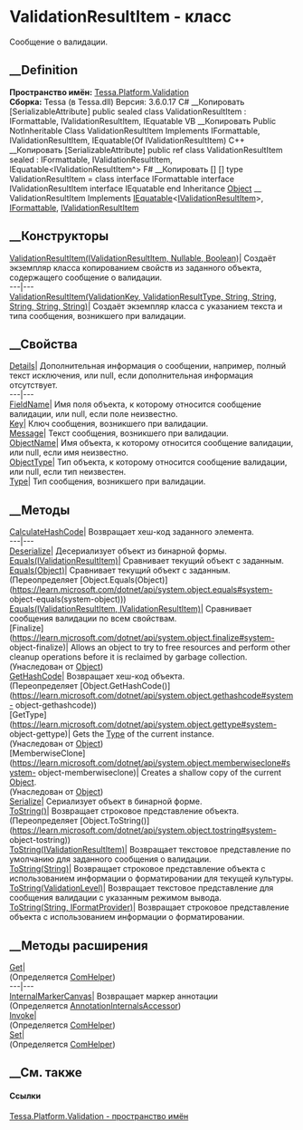 # ValidationResultItem - класс
Сообщение о валидации.
## __Definition
 **Пространство имён:**
[Tessa.Platform.Validation](N_Tessa_Platform_Validation.htm)  
 **Сборка:** Tessa (в Tessa.dll) Версия: 3.6.0.17
C# __Копировать
    [SerializableAttribute]
    public sealed class ValidationResultItem : IFormattable, 
    	IValidationResultItem, IEquatable<IValidationResultItem>
VB __Копировать
    <SerializableAttribute>
    Public NotInheritable Class ValidationResultItem
    	Implements IFormattable, IValidationResultItem, IEquatable(Of IValidationResultItem)
C++ __Копировать
    [SerializableAttribute]
    public ref class ValidationResultItem sealed : IFormattable, 
    	IValidationResultItem, IEquatable<IValidationResultItem^>
F# __Копировать
     [<SealedAttribute>]
    [<SerializableAttribute>]
    type ValidationResultItem = 
        class
            interface IFormattable
            interface IValidationResultItem
            interface IEquatable<IValidationResultItem>
        end
Inheritance
    [Object](https://learn.microsoft.com/dotnet/api/system.object) __ ValidationResultItem
Implements
    [IEquatable](https://learn.microsoft.com/dotnet/api/system.iequatable-1)<[IValidationResultItem](T_Tessa_Platform_Validation_IValidationResultItem.htm)>, [IFormattable](https://learn.microsoft.com/dotnet/api/system.iformattable), [IValidationResultItem](T_Tessa_Platform_Validation_IValidationResultItem.htm)
##  __Конструкторы
[ValidationResultItem(IValidationResultItem, Nullable<ValidationResultType>,
Boolean)](M_Tessa_Platform_Validation_ValidationResultItem__ctor.htm)|
Создаёт экземпляр класса копированием свойств из заданного объекта,
содержащего сообщение о валидации.  
---|---  
[ValidationResultItem(ValidationKey, ValidationResultType, String, String,
String, String,
String)](M_Tessa_Platform_Validation_ValidationResultItem__ctor_1.htm)|
Создаёт экземпляр класса с указанием текста и типа сообщения, возникшего при
валидации.  
## __Свойства
[Details](P_Tessa_Platform_Validation_ValidationResultItem_Details.htm)|
Дополнительная информация о сообщении, например, полный текст исключения, или
null, если дополнительная информация отсутствует.  
---|---  
[FieldName](P_Tessa_Platform_Validation_ValidationResultItem_FieldName.htm)|
Имя поля объекта, к которому относится сообщение валидации, или null, если
поле неизвестно.  
[Key](P_Tessa_Platform_Validation_ValidationResultItem_Key.htm)| Ключ
сообщения, возникшего при валидации.  
[Message](P_Tessa_Platform_Validation_ValidationResultItem_Message.htm)| Текст
сообщения, возникшего при валидации.  
[ObjectName](P_Tessa_Platform_Validation_ValidationResultItem_ObjectName.htm)|
Имя объекта, к которому относится сообщение валидации, или null, если имя
неизвестно.  
[ObjectType](P_Tessa_Platform_Validation_ValidationResultItem_ObjectType.htm)|
Тип объекта, к которому относится сообщение валидации, или null, если тип
неизвестен.  
[Type](P_Tessa_Platform_Validation_ValidationResultItem_Type.htm)| Тип
сообщения, возникшего при валидации.  
##  __Методы
[CalculateHashCode](M_Tessa_Platform_Validation_ValidationResultItem_CalculateHashCode.htm)|
Возвращает хеш-код заданного элемента.  
---|---  
[Deserialize](M_Tessa_Platform_Validation_ValidationResultItem_Deserialize.htm)|
Десериализует объект из бинарной формы.  
[Equals(IValidationResultItem)](M_Tessa_Platform_Validation_ValidationResultItem_Equals_1.htm)|
Сравнивает текущий объект с заданным.  
[Equals(Object)](M_Tessa_Platform_Validation_ValidationResultItem_Equals.htm)|
Сравнивает текущий объект с заданным.  
(Переопределяет
[Object.Equals(Object)](https://learn.microsoft.com/dotnet/api/system.object.equals#system-
object-equals\(system-object\)))  
[Equals(IValidationResultItem,
IValidationResultItem)](M_Tessa_Platform_Validation_ValidationResultItem_Equals_2.htm)|
Сравнивает сообщения валидации по всем свойствам.  
[Finalize](https://learn.microsoft.com/dotnet/api/system.object.finalize#system-
object-finalize)| Allows an object to try to free resources and perform other
cleanup operations before it is reclaimed by garbage collection.  
(Унаследован от
[Object](https://learn.microsoft.com/dotnet/api/system.object))  
[GetHashCode](M_Tessa_Platform_Validation_ValidationResultItem_GetHashCode.htm)|
Возвращает хеш-код объекта.  
(Переопределяет
[Object.GetHashCode()](https://learn.microsoft.com/dotnet/api/system.object.gethashcode#system-
object-gethashcode))  
[GetType](https://learn.microsoft.com/dotnet/api/system.object.gettype#system-
object-gettype)| Gets the
[Type](https://learn.microsoft.com/dotnet/api/system.type) of the current
instance.  
(Унаследован от
[Object](https://learn.microsoft.com/dotnet/api/system.object))  
[MemberwiseClone](https://learn.microsoft.com/dotnet/api/system.object.memberwiseclone#system-
object-memberwiseclone)| Creates a shallow copy of the current
[Object](https://learn.microsoft.com/dotnet/api/system.object).  
(Унаследован от
[Object](https://learn.microsoft.com/dotnet/api/system.object))  
[Serialize](M_Tessa_Platform_Validation_ValidationResultItem_Serialize.htm)|
Сериализует объект в бинарной форме.  
[ToString()](M_Tessa_Platform_Validation_ValidationResultItem_ToString.htm)|
Возвращает строковое представление объекта.  
(Переопределяет
[Object.ToString()](https://learn.microsoft.com/dotnet/api/system.object.tostring#system-
object-tostring))  
[ToString(IValidationResultItem)](M_Tessa_Platform_Validation_ValidationResultItem_ToString_3.htm)|
Возвращает текстовое представление по умолчанию для заданного сообщения о
валидации.  
[ToString(String)](M_Tessa_Platform_Validation_ValidationResultItem_ToString_1.htm)|
Возвращает строковое представление объекта с использованием информации о
форматировании для текущей культуры.  
[ToString(ValidationLevel)](M_Tessa_Platform_Validation_ValidationResultItem_ToString_4.htm)|
Возвращает текстовое представление для сообщения валидации с указанным режимом
вывода.  
[ToString(String,
IFormatProvider)](M_Tessa_Platform_Validation_ValidationResultItem_ToString_2.htm)|
Возвращает строковое представление объекта с использованием информации о
форматировании.  
##  __Методы расширения
[Get](M_Tessa_Extensions_Default_Client_EDS_ComHelper_Get.htm)|  
(Определяется
[ComHelper](T_Tessa_Extensions_Default_Client_EDS_ComHelper.htm))  
---|---  
[InternalMarkerCanvas](M_Tessa_UI_Views_Charting_Annotations_AnnotationInternalsAccessor_InternalMarkerCanvas.htm)|
Возвращает маркер аннотации  
(Определяется
[AnnotationInternalsAccessor](T_Tessa_UI_Views_Charting_Annotations_AnnotationInternalsAccessor.htm))  
[Invoke](M_Tessa_Extensions_Default_Client_EDS_ComHelper_Invoke.htm)|  
(Определяется
[ComHelper](T_Tessa_Extensions_Default_Client_EDS_ComHelper.htm))  
[Set](M_Tessa_Extensions_Default_Client_EDS_ComHelper_Set.htm)|  
(Определяется
[ComHelper](T_Tessa_Extensions_Default_Client_EDS_ComHelper.htm))  
##  __См. также
#### Ссылки
[Tessa.Platform.Validation - пространство
имён](N_Tessa_Platform_Validation.htm)
